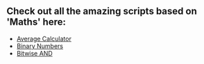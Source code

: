 ## Check out all the amazing scripts based on 'Maths' here:

- [Average Calculator](Average%20Calculator/average_calculator.py)
- [Binary Numbers](Binary%20Numbers/binary_numbers.py)
- [Bitwise AND](Bitwise%20AND/bitwise_AND.py)
